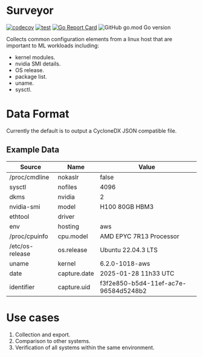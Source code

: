 # Surveyor

[![codecov](https://codecov.io/gh/mlmon/surveyor/graph/badge.svg?token=QGGV4Y1EMX)](https://codecov.io/gh/mlmon/surveyor)
[![test](https://github.com/mlmon/surveyor/actions/workflows/go.yml/badge.svg)](https://github.com/mlmon/surveyor/actions/workflows/go.yml)
[![Go Report Card](https://goreportcard.com/badge/github.com/mlmon/surveyor)](https://goreportcard.com/report/github.com/mlmon/surveyor)
![GitHub go.mod Go version](https://img.shields.io/github/go-mod/go-version/mlmon/surveyor)

Collects common configuration elements from a linux host that are important to ML workloads including:

* kernel modules.
* nvidia SMI details.
* OS release.
* package list.
* uname.
* sysctl.

# Data Format

Currently the default is to output a CycloneDX JSON compatible file.

## Example Data

| Source          | Name         | Value                                |
|-----------------|--------------|--------------------------------------|
| /proc/cmdline   | nokaslr      | false                                |
| sysctl          | nofiles      | 4096                                 |
| dkms            | nvidia       | 2                                    |
| nvidia-smi      | model        | H100 80GB HBM3                       |
| ethtool         | driver       |                                      |
| env             | hosting      | aws                                  |
| /proc/cpuinfo   | cpu.model    | AMD EPYC 7R13 Processor              |
| /etc/os-release | os.release   | Ubuntu 22.04.3 LTS                   |
| uname           | kernel       | 6.2.0-1018-aws                       |
| date            | capture.date | 2025-01-28 11h33 UTC                 |
| identifier      | capture.uid  | f3f2e850-b5d4-11ef-ac7e-96584d5248b2 |

# Use cases

1. Collection and export.
2. Comparison to other systems.
3. Verification of all systems within the same environment.
